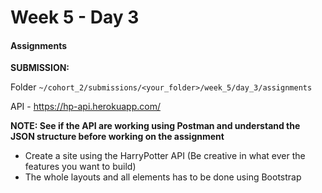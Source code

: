 # Week 5 - Day 3

#### Assignments

**SUBMISSION:**

Folder `~/cohort_2/submissions/<your_folder>/week_5/day_3/assignments`

API - https://hp-api.herokuapp.com/

**NOTE: See if the API are working using Postman and understand the JSON structure before working on the assignment**

- Create a site using the HarryPotter API (Be creative in what ever the features you want to build) 
- The whole layouts and all elements has to be done using Bootstrap